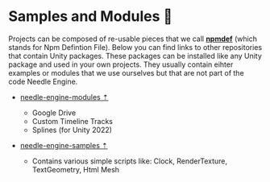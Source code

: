 # Samples and Modules 🔭

Projects can be composed of re-usable pieces that we call [**npmdef**](./project_structure.md#npm-definition-files) (which stands for Npm Defintion File). Below you can find links to other repositories that contain Unity packages. These packages can be installed like any Unity package and used in your own projects. They usually contain eihter examples or modules that we use ourselves but that are not part of the code Needle Engine.

- [needle-engine-modules ⇡](https://github.com/needle-tools/needle-engine-modules) 
   - Google Drive
   - Custom Timeline Tracks
   - Splines (for Unity 2022)

- [needle-engine-samples ⇡](https://github.com/needle-tools/needle-engine-modules)
  - Contains various simple scripts like: Clock, RenderTexture, TextGeometry, Html Mesh
